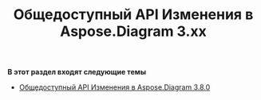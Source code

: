 ﻿---
title: Общедоступный API Изменения в Aspose.Diagram 3.xx
type: docs
weight: 60
url: /ru/net/public-api-changes-in-aspose-diagram-3-x-x/
---
**В этот раздел входят следующие темы**
- [Общедоступный API Изменения в Aspose.Diagram 3.8.0](/diagram/ru/net/public-api-changes-in-aspose-diagram-3-8-0/)
